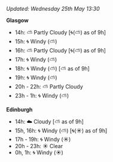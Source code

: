 *Updated: Wednesday 25th May 13:30*

**Glasgow**

* 14h: :partly_sunny: Partly Cloudy [:cyclone:(:partly_sunny:) as of 9h]
* 15h: :cyclone: Windy (:partly_sunny:)
* 16h: :partly_sunny: Partly Cloudy [:cyclone:(:partly_sunny:) as of 9h]
* 17h: :cyclone: Windy (:partly_sunny:)
* 18h: :cyclone: Windy (:partly_sunny:) [:partly_sunny: as of 9h]
* 19h: :cyclone: Windy (:partly_sunny:)
* 20h - 22h: :partly_sunny: Partly Cloudy
* 23h - 1h: :cyclone: Windy (:partly_sunny:)

**Edinburgh**

* 14h: :cloud: Cloudy [:partly_sunny: as of 9h]
* 15h, 16h: :cyclone: Windy (:partly_sunny:) [:cyclone:(:sunny:) as of 9h]
* 17h - 19h: :cyclone: Windy (:sunny:)
* 20h - 23h: :sunny: Clear
* 0h, 1h: :cyclone: Windy (:sunny:)
